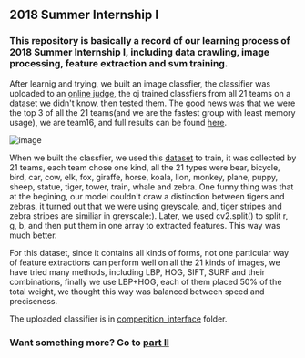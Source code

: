 ## 2018 Summer Internship I

### This repository is basically a record of our learning process of 2018 Summer Internship I, including data crawling, image processing, feature extraction and svm training.

  After learnig and trying, we built an image classfier, the classifier was uploaded to an [online judge](http://219.216.65.165:9000), the oj trained classfiers from all 21 teams on a dataset we didn't know, then tested them. The good news was that we were the top 3 of all the 21 teams(and we are the fastest group with least memory usage), we are team16, and full results can be found [here](http://219.216.65.165:9000/result).

![image](https://acytoo.github.io/HPSRC/2018Internship/result.png)

  When we built the classfier, we used this [dataset](https://drive.google.com/file/d/1DJPH0MGSi2t6OjEnvAXsP_WZMlaAfPgq/view?usp=sharing) to train, it was collected by 21 teams, each team chose one kind, all the 21 types were bear, bicycle, bird, car, cow, elk, fox, giraffe, horse, koala, lion, monkey, plane, puppy, sheep, statue, tiger, tower, train, whale and zebra. One funny thing was that at the begining, our model couldn't draw a distinction between tigers and zebras, it turned out that we were using greyscale, and, tiger stripes and zebra stripes are similiar in greyscale:). Later, we used cv2.split() to split r, g, b, and then put them in one array to extracted features. This way was much better.

  For this dataset, since it contains all kinds of forms, not one particular way of feature extractions can perform well on all the 21 kinds of images, we have tried  many methods, including LBP, HOG, SIFT, SURF and their combinations, finally we use LBP+HOG, each of them placed 50% of the total weight, we thought this way was balanced between speed and preciseness.

  The uploaded classifier is in [compepition_interface](https://github.com/Acytoo/2018summer/tree/master/compepition_interface) folder.



### Want something more? Go to [part II](https://github.com/Acytoo/baidu_ai_competition)
